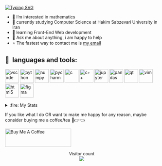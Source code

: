 [![Typing SVG](https://readme-typing-svg.demolab.com?font=Fira+Code&weight=600&size=30&pause=1000&color=0EF71F&width=435&lines=%F0%9F%91%8B+Hi%2C+I'm+Ali!;I+love+AI+%E2%9D%A4%EF%B8%8F;Junior+Front-End+Dev.;Always+learning+%F0%9F%A4%96)](https://git.io/typing-svg)

- 👀 I’m interested in mathematics
- 🏫 currently studying Computer Science at Hakim Sabzevari University in Iran
- 🌱 learning Front-End Web development
- 💬 Ask me about anything, i am happy to help
- ⭐ The fastest way to contact me is <a href="mailto:AliGhanbariCs@gmail.com">my email</a>


<h2> 🚀 &nbsp;languages and tools:</h2>
<p align="left">
<img src="https://cdn.jsdelivr.net/gh/devicons/devicon/icons/vscode/vscode-original.svg" alt="vscode" width="45" height="45" />
<img src="https://cdn.jsdelivr.net/gh/devicons/devicon/icons/python/python-original.svg" alt="python" width="45" height="45" />
<img src="https://cdn.jsdelivr.net/gh/devicons/devicon/icons/numpy/numpy-original.svg" alt="numpy" width="45" height="45" />
<img src="https://cdn.jsdelivr.net/gh/devicons/devicon/icons/pycharm/pycharm-original.svg" alt="pycharm" width="45" height="45" />
<img src="https://cdn.jsdelivr.net/gh/devicons/devicon/icons/c/c-original.svg" alt="c" width="45" height="45" />
<img src="https://cdn.jsdelivr.net/gh/devicons/devicon/icons/cplusplus/cplusplus-original.svg" alt="c++" width="45" height="45" />
<img src="https://cdn.jsdelivr.net/gh/devicons/devicon/icons/jupyter/jupyter-original.svg" alt="jupyter" width="45" height="45" />
<img src="https://cdn.jsdelivr.net/gh/devicons/devicon/icons/pandas/pandas-original.svg" alt="pandas" width="45" height="45" />
<img src="https://cdn.jsdelivr.net/gh/devicons/devicon/icons/qt/qt-original.svg" alt="qt" width="45" height="45" />
<img src="https://cdn.jsdelivr.net/gh/devicons/devicon/icons/vim/vim-original.svg" alt="vim" width="45" height="45" />
<img src="https://cdn.jsdelivr.net/gh/devicons/devicon/icons/html5/html5-original.svg" alt="html5" width="45" height="45" />
<img src="https://cdn.jsdelivr.net/gh/devicons/devicon/icons/figma/figma-original.svg" alt="figma" width="45" height="45" />
  
<!-- i love to learn these too:
<img src="https://cdn.jsdelivr.net/gh/devicons/devicon/icons/css3/css3-original.svg" alt="css3" width="45" height="45" />
<img src="https://cdn.jsdelivr.net/gh/devicons/devicon/icons/tensorflow/tensorflow-original.svg" alt="tensorflow" width="45" height="45" />
<img src="https://cdn.jsdelivr.net/gh/devicons/devicon/icons/git/git-original.svg" alt="git" width="45" height="45" />
<img src="https://cdn.jsdelivr.net/gh/devicons/devicon/icons/linux/linux-original.svg" alt="linux" width="45" height="45" />
<img src="https://cdn.jsdelivr.net/gh/devicons/devicon/icons/anaconda/anaconda-original.svg" alt="anaconda" width="45" height="45" />
<img src="https://cdn.jsdelivr.net/gh/devicons/devicon/icons/javascript/javascript-original.svg" alt="javascript" width="45" height="45" />
<img src="xxx" alt="xxx" width="45" height="45" />
-->

</p>

<details>
  <summary> :fire: My Stats</summary>
  <br>
  

<p align="center"> <img src="http://github-readme-streak-stats.herokuapp.com?user=AliGhanbariCs&theme=transparent" alt="GitHub Streak" />
<p align="center"> <img src="https://github-readme-stats.vercel.app/api?username=AliGhanbariCs&show_icons=true&theme=transparent" alt="GitHub Stats" />
<p align="center"> <img src="https://github-readme-stats.vercel.app/api/top-langs/?username=AliGhanbariCs&theme=transparent" alt="GitHub Top Languages" />

</details>

If you like what I do OR want to make me happy for any reason, maybe consider buying me a coffee/tea 🥺👉👈

<a href="https://www.buymeacoffee.com/AliGhanbarCs" target="_blank"><img src="https://cdn.buymeacoffee.com/buttons/v2/default-yellow.png" alt="Buy Me A Coffee" style="height: 60px !important;width: 217px !important;" ></a>

<p align="center"> 
  Visitor count<br>
  <img src="https://profile-counter.glitch.me/AliGhanbariCs/count.svg" />
</p>
